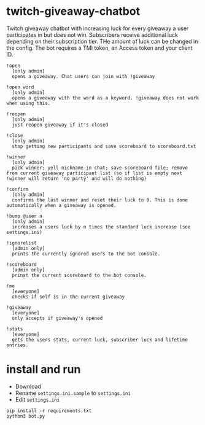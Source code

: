 # twitch-giveaway-chatbot
Twitch giveaway chatbot with increasing luck for every giveaway a user participates in but does not win.
Subscribers receive additional luck depending on their subscription tier. THe amount of luck can be changed in the config.
The bot requires a TMI token, an Access token and your client ID.

```
!open 
  [only admin]
  opens a giveaway. Chat users can join with !giveaway
 
!open word
  [only admin]
  opens a giveaway with the word as a keyword. !giveaway does not work when using this.

!reopen 
  [only admin]
  just reopen giveaway if it's closed 

!close 
  [only admin]
  stop getting new participants and save scoreboard to scoreboard.txt

!winner 
  [only admin]
  pick winner; yell nickname in chat; save scoreboard file; remove from current giveaway participant list (so if list is empty next !winner will return 'no party' and will do nothing)

!confirm
  [only admin]
  confirms the last winner and reset their luck to 0. This is done automatically when a giveaway is opened.

!bump @user n
  [only admin]
  increases a users luck by n times the standard luck increase (see settings.ini)
  
!ignorelist
  [admin only]
  prints the currently ignored users to the bot console.
  
!scoreboard
  [admin only]
  prinst the current scoreboard to the bot console.

!me
  [everyone]
  checks if self is in the current giveaway

!giveaway 
  [everyone]
  only accepts if giveaway's opened

!stats
  [everyone]
  gets the users stats, current luck, subscriber luck and lifetime entries.
```

# install and run

* Download
* Rename `settings.ini.sample` to `settings.ini`
* Edit `settings.ini`

```
pip install -r requirements.txt
python3 bot.py
```
